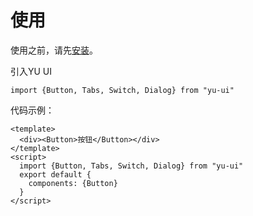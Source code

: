 # 使用

使用之前，请先[安装](#/doc/install)。

引入YU UI

```
import {Button, Tabs, Switch, Dialog} from "yu-ui"
```

代码示例：

```
<template>
  <div><Button>按钮</Button></div>
</template>
<script>
  import {Button, Tabs, Switch, Dialog} from "yu-ui"
  export default {
    components: {Button}
  }
</script>
```